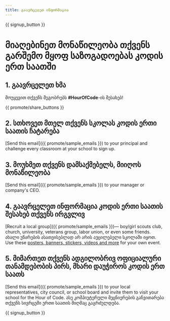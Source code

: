 ```yaml
---
title: გაავრცელეთ ინფორმაცია
---
```


{{ signup_button }}

# მიაღებინეთ მონაწილეობა თქვენს გარშემო მყოფ საზოგადოებას კოდის ერთ საათში

## 1. გაავრცელეთ ხმა

მოუყევით თქვენს მეგობრებს **#HourOfCode**-ის შესახებ!

{{ promote/share_buttons }}

## 2. სთხოვეთ მთელ თქვენს სკოლას კოდის ერთი საათის ჩატარება

[Send this email]({{ promote/sample_emails }}) to your principal and challenge every classroom at your school to sign up.

## 3. მოუხმეთ თქვენს დამსაქმებელს, მიიღოს მონაწილეობა

[Send this email]({{ promote/sample_emails }}) to your manager or company's CEO.

## 4. გაავრცელეთ ინფორმაცია კოდის ერთი საათის შესახებ თქვენს ირგვლივ

[Recruit a local group]({{ promote/sample_emails }})— boy/girl scouts club, church, university, veterans group, labor union, or even some friends. ახალი უნარების ასათვისებლად არ არის აუცილებელი სკოლაში იყოთ. Use these [posters, banners, stickers, videos and more](/promote/resources) for your own event.

## 5. მიმართეთ თქვენს ადგილობრივ ოფიციალური თანამდებობის პირს, მხარი დაუჭიროს კოდის ერთ საათს

[Send this email]({{ promote/sample_emails }}) to your local representatives, city council, or school board and invite them to visit your school for the Hour of Code. ასე კომპიუტერული მეცნიერების განვითარება თქვენს სივრცეში ერთი საათის მიღმაც გაგრძელდება.

{{ signup_button }}
